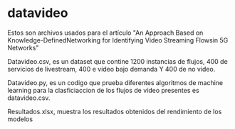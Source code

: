 # datavideo
Estos son archivos usados para el artículo "An Approach Based on Knowledge-DefinedNetworking for Identifying Video Streaming Flowsin 5G Networks"

Datavideo.csv, es un dataset que contine 1200 instancias de flujos, 400 de servicios de livestream, 400 e vídeo bajo demanda Y 400 de no vídeo.

Datavideo.py, es un codigo que prueba diferentes algoritmos de machine learning para la clasficiaccion de los flujos de vídeo presentes es datavideo.csv.

Resultados.xlsx, muestra los resultados obtenidos del rendimiento de los modelos
